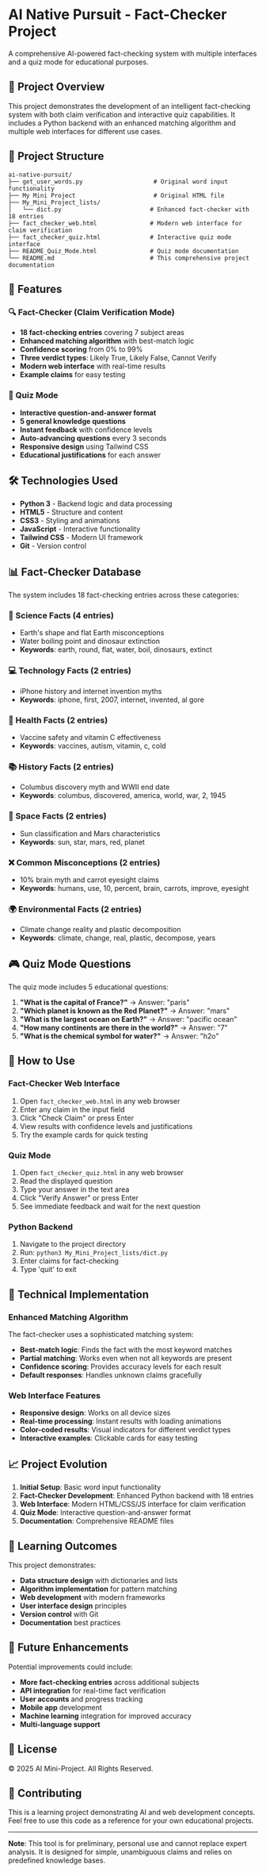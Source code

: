 # AI Native Pursuit - Fact-Checker Project

A comprehensive AI-powered fact-checking system with multiple interfaces and a quiz mode for educational purposes.

## 🚀 Project Overview

This project demonstrates the development of an intelligent fact-checking system with both claim verification and interactive quiz capabilities. It includes a Python backend with an enhanced matching algorithm and multiple web interfaces for different use cases.

## 📁 Project Structure

```
ai-native-pursuit/
├── get_user_words.py                    # Original word input functionality
├── My Mini Project                      # Original HTML file
├── My_Mini_Project_lists/
│   └── dict.py                         # Enhanced fact-checker with 18 entries
├── fact_checker_web.html               # Modern web interface for claim verification
├── fact_checker_quiz.html              # Interactive quiz mode interface
├── README_Quiz_Mode.html               # Quiz mode documentation
└── README.md                           # This comprehensive project documentation
```

## 🎯 Features

### 🔍 Fact-Checker (Claim Verification Mode)
- **18 fact-checking entries** covering 7 subject areas
- **Enhanced matching algorithm** with best-match logic
- **Confidence scoring** from 0% to 99%
- **Three verdict types**: Likely True, Likely False, Cannot Verify
- **Modern web interface** with real-time results
- **Example claims** for easy testing

### 🧠 Quiz Mode
- **Interactive question-and-answer format**
- **5 general knowledge questions**
- **Instant feedback** with confidence levels
- **Auto-advancing questions** every 3 seconds
- **Responsive design** using Tailwind CSS
- **Educational justifications** for each answer

## 🛠️ Technologies Used

- **Python 3** - Backend logic and data processing
- **HTML5** - Structure and content
- **CSS3** - Styling and animations
- **JavaScript** - Interactive functionality
- **Tailwind CSS** - Modern UI framework
- **Git** - Version control

## 📊 Fact-Checker Database

The system includes 18 fact-checking entries across these categories:

### 🔬 Science Facts (4 entries)
- Earth's shape and flat Earth misconceptions
- Water boiling point and dinosaur extinction
- **Keywords**: earth, round, flat, water, boil, dinosaurs, extinct

### 💻 Technology Facts (2 entries)
- iPhone history and internet invention myths
- **Keywords**: iphone, first, 2007, internet, invented, al gore

### 🏥 Health Facts (2 entries)
- Vaccine safety and vitamin C effectiveness
- **Keywords**: vaccines, autism, vitamin, c, cold

### 📚 History Facts (2 entries)
- Columbus discovery myth and WWII end date
- **Keywords**: columbus, discovered, america, world, war, 2, 1945

### 🌌 Space Facts (2 entries)
- Sun classification and Mars characteristics
- **Keywords**: sun, star, mars, red, planet

### ❌ Common Misconceptions (2 entries)
- 10% brain myth and carrot eyesight claims
- **Keywords**: humans, use, 10, percent, brain, carrots, improve, eyesight

### 🌍 Environmental Facts (2 entries)
- Climate change reality and plastic decomposition
- **Keywords**: climate, change, real, plastic, decompose, years

## 🎮 Quiz Mode Questions

The quiz mode includes 5 educational questions:

1. **"What is the capital of France?"** → Answer: "paris"
2. **"Which planet is known as the Red Planet?"** → Answer: "mars"
3. **"What is the largest ocean on Earth?"** → Answer: "pacific ocean"
4. **"How many continents are there in the world?"** → Answer: "7"
5. **"What is the chemical symbol for water?"** → Answer: "h2o"

## 🚀 How to Use

### Fact-Checker Web Interface
1. Open `fact_checker_web.html` in any web browser
2. Enter any claim in the input field
3. Click "Check Claim" or press Enter
4. View results with confidence levels and justifications
5. Try the example cards for quick testing

### Quiz Mode
1. Open `fact_checker_quiz.html` in any web browser
2. Read the displayed question
3. Type your answer in the text area
4. Click "Verify Answer" or press Enter
5. See immediate feedback and wait for the next question

### Python Backend
1. Navigate to the project directory
2. Run: `python3 My_Mini_Project_lists/dict.py`
3. Enter claims for fact-checking
4. Type 'quit' to exit

## 🔧 Technical Implementation

### Enhanced Matching Algorithm
The fact-checker uses a sophisticated matching system:
- **Best-match logic**: Finds the fact with the most keyword matches
- **Partial matching**: Works even when not all keywords are present
- **Confidence scoring**: Provides accuracy levels for each result
- **Default responses**: Handles unknown claims gracefully

### Web Interface Features
- **Responsive design**: Works on all device sizes
- **Real-time processing**: Instant results with loading animations
- **Color-coded results**: Visual indicators for different verdict types
- **Interactive examples**: Clickable cards for easy testing

## 📈 Project Evolution

1. **Initial Setup**: Basic word input functionality
2. **Fact-Checker Development**: Enhanced Python backend with 18 entries
3. **Web Interface**: Modern HTML/CSS/JS interface for claim verification
4. **Quiz Mode**: Interactive question-and-answer format
5. **Documentation**: Comprehensive README files

## 🎯 Learning Outcomes

This project demonstrates:
- **Data structure design** with dictionaries and lists
- **Algorithm implementation** for pattern matching
- **Web development** with modern frameworks
- **User interface design** principles
- **Version control** with Git
- **Documentation** best practices

## 🔮 Future Enhancements

Potential improvements could include:
- **More fact-checking entries** across additional subjects
- **API integration** for real-time fact verification
- **User accounts** and progress tracking
- **Mobile app** development
- **Machine learning** integration for improved accuracy
- **Multi-language support**

## 📝 License

© 2025 AI Mini-Project. All Rights Reserved.

## 🤝 Contributing

This is a learning project demonstrating AI and web development concepts. Feel free to use this code as a reference for your own educational projects.

---

**Note**: This tool is for preliminary, personal use and cannot replace expert analysis. It is designed for simple, unambiguous claims and relies on predefined knowledge bases.
